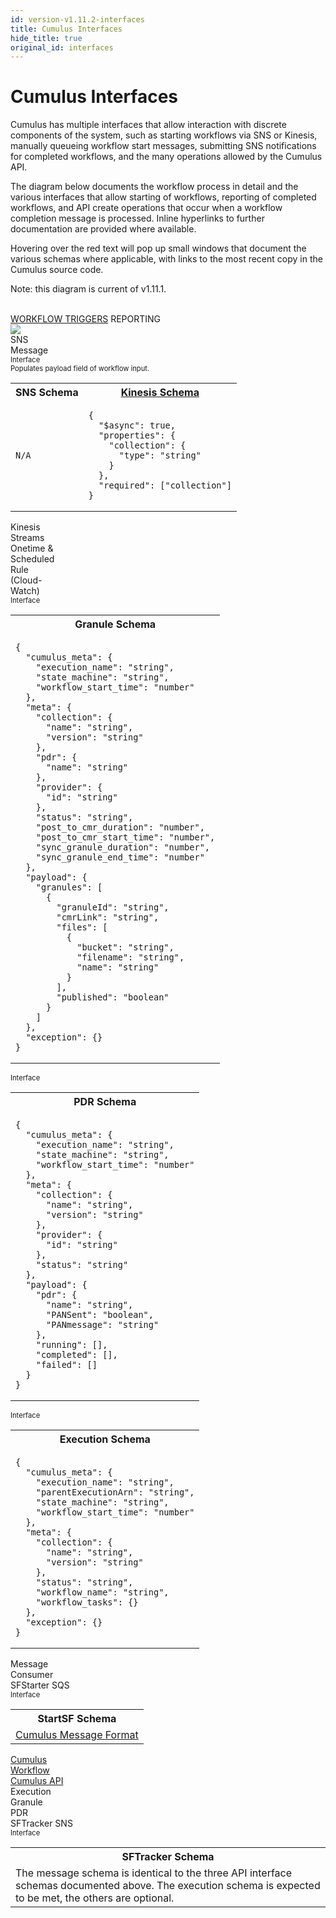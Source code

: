 ```yaml
---
id: version-v1.11.2-interfaces
title: Cumulus Interfaces
hide_title: true
original_id: interfaces
---
```


# Cumulus Interfaces

Cumulus has multiple interfaces that allow interaction with discrete components of the system, such as starting workflows via SNS or Kinesis, manually queueing workflow start messages, submitting SNS notifications for completed workflows, and the many operations allowed by the Cumulus API.

The diagram below documents the workflow process in detail and the various interfaces that allow starting of workflows, reporting of completed workflows, and API create operations that occur when a workflow completion message is processed. Inline hyperlinks to further documentation are provided where available.

Hovering over the red text will pop up small windows that document the various schemas where applicable, with links to the most recent copy in the Cumulus source code.

Note: this diagram is current of v1.11.1.
<br><br>

<div style="position:relative">
  <span class="diagram-overlay-text" style="left:60px;top:-20px"><a href="../workflows/workflow-triggers">WORKFLOW TRIGGERS</a></span>
  <span class="diagram-overlay-text" style="top:-20px;left:610px;">REPORTING</span>
  <img src="../assets/interface_diagram.png" style="min-width:800px;max-width:800px;height:auto">
  <div class="diagram-overlay-text" style="top:20px;left:30px">
    SNS<br>Message
  </div>
  <div class="diagram-overlay-text red-text" style="top:65px;left:40px;font-size:0.8em;">
    Interface
    <div class="default-text">
      Populates <span class="red-text">payload</span> field of workflow input.
      <table>
        <tr>
          <th>SNS Schema</th>
          <th><a href="https://github.com/nasa/cumulus/blob/master/packages/api/lambdas/kinesis-consumer-event-schema.json">Kinesis Schema</a></th>
        </tr>
        <tr>
          <td><pre><code>N/A</pre></code></td>
          <td><pre><code>{
  "$async": true,
  "properties": {
    "collection": {
      "type": "string"
    }
  },
  "required": ["collection"]
}         </code></pre></td>
        </tr>
      </table>
    </div>
  </div>
  <div class="diagram-overlay-text" style="top:85px;left:30px">
    Kinesis<br>Streams
  </div>
  <div class="diagram-overlay-text" style="top:145px;left:30px">
    Onetime &<br>Scheduled<br>Rule<br>(Cloud-<br>Watch)
  </div>
  <div class="diagram-overlay-text red-text" style="top:140px;left:632px;font-size:0.8em;">
    Interface
    <div class="default-text" style="top:-350px">
      <table>
        <tr>
          <th>Granule Schema</th>
        </tr>
        <tr>
          <td><pre><code>{
  "cumulus_meta": {
    "execution_name": "string",
    "state_machine": "string",
    "workflow_start_time": "number"
  },
  "meta": {
    "collection": {
      "name": "string",
      "version": "string"
    },
    "pdr": {
      "name": "string"
    },
    "provider": {
      "id": "string"
    },
    "status": "string",
    "post_to_cmr_duration": "number",
    "post_to_cmr_start_time": "number",
    "sync_granule_duration": "number",
    "sync_granule_end_time": "number"
  },
  "payload": {
    "granules": [
      {
        "granuleId": "string",
        "cmrLink": "string",
        "files": [
          {
            "bucket": "string",
            "filename": "string",
            "name": "string"
          }
        ],
        "published": "boolean"
      }
    ]
  },
  "exception": {}
}</code></pre></td>
      </table>
    </div>
  </div>
  <div class="diagram-overlay-text red-text" style="top:140px;left:715px;font-size:0.8em;">
    Interface
    <div class="default-text" style="top:-250px">
      <table>
        <tr>
          <th>PDR Schema</th>
        </tr>
        <tr>
          <td><pre><code>{
  "cumulus_meta": {
    "execution_name": "string",
    "state_machine": "string",
    "workflow_start_time": "number"
  },
  "meta": {
    "collection": {
      "name": "string",
      "version": "string"
    },
    "provider": {
      "id": "string"
    },
    "status": "string"
  },
  "payload": {
    "pdr": {
      "name": "string",
      "PANSent": "boolean",
      "PANmessage": "string"
    },
    "running": [],
    "completed": [],
    "failed": []
  }
}</code></pre></td>
        </tr>
      </table>
    </div>
  </div>
  <div class="diagram-overlay-text red-text" style="top:140px;left:550px;font-size:0.8em;">
    Interface
    <div class="default-text" style="top:-150px">
      <table>
        <tr>
          <th>Execution Schema</th>
        </tr>
        <tr>
          <td><pre><code>{
  "cumulus_meta": {
    "execution_name": "string",
    "parentExecutionArn": "string",
    "state_machine": "string",
    "workflow_start_time": "number"
  },
  "meta": {
    "collection": {
      "name": "string",
      "version": "string"
    },
    "status": "string",
    "workflow_name": "string",
    "workflow_tasks": {}
  },
  "exception": {}
}</code></pre></td>
        </tr>
      </table>
   </div>
  </div>
  <div class="diagram-overlay-text" style="top:45px;left:180px">
    Message<br>Consumer
  </div>
  <div class="diagram-overlay-text" style="bottom:65px;left:170px">
    SFStarter SQS
  </div>
  <div class="diagram-overlay-text red-text" style="bottom:30px;left:190px;font-size:0.8em;">
    Interface
    <div class="default-text" style="bottom:0">
      <table>
        <tr>
          <th>StartSF Schema</th>
        </tr>
        <tr>
          <td>
            <a href="../workflows/cumulus-task-message-flow#cumulus-message-format">Cumulus Message Format</a>
          </td>
        </tr>
      </table>
    </div>
  </div><div class="diagram-overlay-text" style="bottom:65px;left:377px">
    <a href="../workflows/workflows-readme">Cumulus<br>Workflow</a>
  </div>
  <div class="diagram-overlay-text" style="top:35px;left:610px">
    <a href="https://nasa.github.io/cumulus-api/">Cumulus API</a>
  </div>
  <div class="diagram-overlay-text" style="top:95px;left:540px">
    <span>Execution</span>
  </div>
  <div class="diagram-overlay-text" style="top:95px;left:630px">
    <span>Granule</span>
  </div>
  <div class="diagram-overlay-text" style="top:95px;left:725px">
    <span>PDR</span>
  </div>
  <div class="diagram-overlay-text" style="bottom:55px;left:605px">
    SFTracker SNS
  </div>
  <div class="diagram-overlay-text red-text" style="bottom:30px;left:630px;font-size:0.8em;">
    Interface
    <div class="default-text" style="bottom:0;right:0">
      <table>
        <tr>
          <th>
            SFTracker Schema
          </th>
        </tr>
        <tr>
          <td>
            The message schema is identical to the three API interface schemas documented above. The execution schema is expected to be met, the others are optional.
          </td>
        </tr>
      </table>
    </div>
  </div>
</div>
